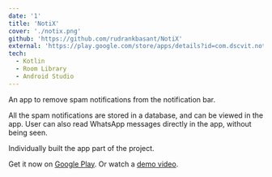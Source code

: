 ```yaml
---
date: '1'
title: 'NotiX'
cover: './notix.png'
github: 'https://github.com/rudrankbasant/NotiX'
external: 'https://play.google.com/store/apps/details?id=com.dscvit.notix'
tech:
  - Kotlin
  - Room Library
  - Android Studio
---
```


An app to remove spam notifications from the notification bar.

All the spam notifications are stored in a database, and can be viewed in the app.
User can also read WhatsApp messages directly in the app, without being seen.

Individually built the app part of the project.

Get it now on [Google Play](https://play.google.com/store/apps/details?id=com.dscvit.notix).
Or watch a [demo video](https://youtube.com/shorts/ID7AdvQeINA?feature=share).
